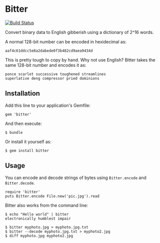 # Bitter

[![Build Status](https://travis-ci.org/Pringley/bitter.png)](https://travis-ci.org/Pringley/bitter)

Convert binary data to English gibberish using a dictionary of 2^16 words.

A normal 128-bit number can be encoded in hexidecimal as:

    aaf4c61ddcc5e8a2dabede0f3b482cd9aea9434d

This is pretty tough to copy by hand. Why not use English? Bitter takes the
same 128-bit number and encodes it as:

    ponce scarlet successive toughened streamlines
    superlative deng compressor pried dominions

## Installation

Add this line to your application's Gemfile:

    gem 'bitter'

And then execute:

    $ bundle

Or install it yourself as:

    $ gem install bitter

## Usage

You can encode and decode strings of bytes using `Bitter.encode` and
`Bitter.decode`.

    require 'bitter'
    puts Bitter.encode File.new('pic.jpg').read

Bitter also works from the command line:

    $ echo "Hello world" | bitter
    electronically humblest impair

    $ bitter myphoto.jpg > myphoto.jpg.txt
    $ bitter --decode myphoto.jpg.txt > myphoto2.jpg
    $ diff myphoto.jpg myphoto2.jpg
